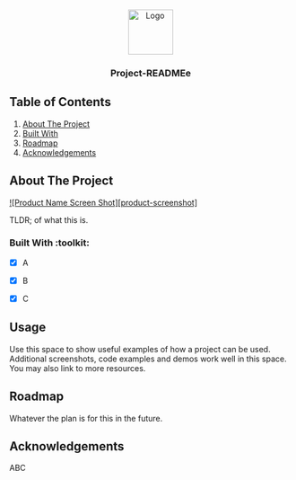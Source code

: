 
<!-- PROJECT LOGO -->
<br />
<p align="center">
    <img src="https://user-images.githubusercontent.com/77648727/107866546-ebdeec80-6e26-11eb-8fa7-d2c1eb6fddbd.png" alt="Logo" width="80" height="80">
  <h3 align="center">Project-READMEe</h3



<!-- TABLE OF CONTENTS -->
## Table of Contents
  <ol>
    <li> <a href="#about-the-project">About The Project</a>
     <li> <a href="#built-with">Built With</a ></li>
    <li> <a href="#roadmap">Roadmap</a></li>
    <li><a href="#acknowledgements">Acknowledgements</a></li>
  </ol>




<!-- ABOUT THE PROJECT -->
## About The Project

[![Product Name Screen Shot][product-screenshot]](https://example.com)

TLDR; of what this is.

### Built With :toolkit:

- [x] A
- [x] B
- [x] C


<!-- USAGE EXAMPLES -->
## Usage

Use this space to show useful examples of how a project can be used. Additional screenshots, code examples and demos work well in this space. You may also link to more resources.


<!-- ROADMAP -->
## Roadmap

Whatever the plan is for this in the future.


<!-- ACKNOWLEDGEMENTS -->
## Acknowledgements
ABC


